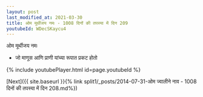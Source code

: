 ```yaml
---
layout: post
last_modified_at: 2021-03-30
title: ओम मूर्थीजय नमः - 1008 दिनों की तपस्या में दिन 209
youtubeId: WDecSKaycu4
---
```

 
 
 ओम मूर्थीजय नमः  
 
 - जो माणूस आणि प्राणी यांच्या रूपात प्रकट होतो 
 
  
 
  
 
 
 
 
 
 


{% include youtubePlayer.html id=page.youtubeId %}
 
[Next]({{ site.baseurl }}{% link  split1/_posts/2014-07-31-ओम  ज्वालीने  नाव - 1008 दिनों की तपस्या में दिन 208.md%})
 
